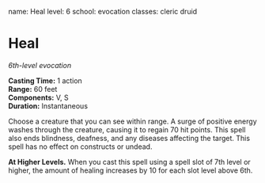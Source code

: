 name: Heal level: 6 school: evocation classes: cleric druid

# Heal
_6th-level evocation_

**Casting Time:** 1 action    
**Range:** 60 feet    
**Components:** V, S    
**Duration:** Instantaneous

Choose a creature that you can see within range. A surge of positive energy washes through the creature, causing it to regain 70 hit points. This spell also ends blindness, deafness, and any diseases affecting the target. This spell has no effect on constructs or undead.

**At Higher Levels.** When you cast this spell using a spell slot of 7th level or higher, the amount of healing increases by 10 for each slot level above 6th. 